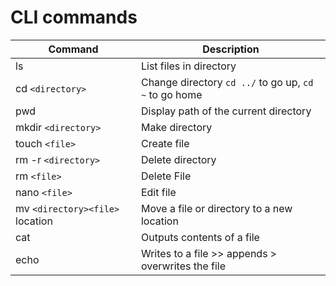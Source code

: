 # CLI commands

| Command                         | Description                                           |
| ------------------------------- | ----------------------------------------------------- |
| ls                              | List files in directory                               |
| cd `<directory>`                | Change directory `cd ../` to go up, `cd ~` to go home |
| pwd                             | Display path of the current directory                 |
| mkdir `<directory>`             | Make directory                                        |
| touch `<file>`                  | Create file                                           |
| rm -r `<directory>`             | Delete directory                                      |
| rm `<file>`                     | Delete File                                           |
| nano `<file>`                   | Edit file                                             |
| mv `<directory><file>` location | Move a file or directory to a new location            |
| cat                             | Outputs contents of a file                            |
| echo                            | Writes to a file >> appends > overwrites the file     |
